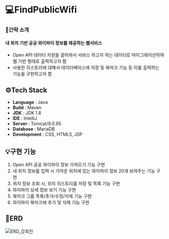 # 💻FindPublicWifi
### 📌간략 소개
#### 내 위치 기반 공공 와이파이 정보를 제공하는 웹서비스
- Open API 데이터 자원을 끌어와서 서비스 하고자 하는 데이터로 마이그레이션하여 웹 기반 형태로 출력하고자 함
- 사용한 히스토리에 대해서 데이터베이스에 저장 및 북마크 기능 등 이를 출력하는 기능을 구현하고자 함

## ⚙Tech Stack
- **Language** : Java
- **Build** : Maven
- **JDK** : JDK 1.8
- **IDE** : IntelliJ
- **Server** : Tomcat/9.0.95
- **Database** : MariaDB
- **Development** : CSS, HTML5, JSP

## 💡구현 기능
1. Open API 공공 와이파이 정보 가져오기 기능 구현
2. 내 위치 정보를 입력 시 가까운 위치에 있는 와이파이 정보 20개 보여주는 기능 구현
3. 위치 정보 조회 시, 위치 히스토리를 저장 및 목록 기능 구현
4. 와이파이 상세 정보 보기 기능 구현
5. 북마크 그룹 목록/추가/수정/삭제 기능 구현
6. 와이파이 북마크에 추가 및 삭제 기능 구현

## 📝ERD
![ERD_강희진](https://github.com/user-attachments/assets/01692313-1452-4d74-99ad-93b847fcb680)
